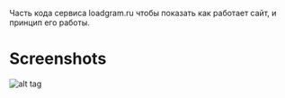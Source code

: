 Часть кода сервиса loadgram.ru чтобы показать как работает сайт, и принцип его работы.

# Screenshots

![alt tag](https://sidenevkirill.github.io/img/loadgram.png)

